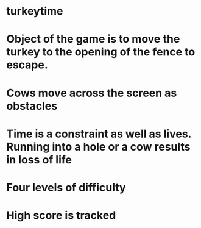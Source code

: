 # turkeytime
# Object of the game is to move the turkey to the opening of the fence to escape.
# Cows move across the screen as obstacles
# Time is a constraint as well as lives. Running into a hole or a cow results in loss of life
# Four levels of difficulty
# High score is tracked
